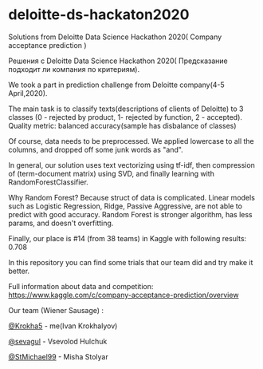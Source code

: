 # deloitte-ds-hackaton2020
Solutions from Deloitte Data Science Hackathon 2020( Company acceptance prediction )

Решения с Deloitte Data Science Hackathon 2020( Предсказание подходит ли компания по критериям).

We took a part in prediction challenge from Deloitte company(4-5 April,2020).

The main task is to classify texts(descriptions of clients of Deloitte) to 3 classes (0 - rejected by product, 1- rejected by function, 2 - accepted). Quality metric: balanced accuracy(sample has disbalance of classes)

Of course, data needs to be preprocessed. We applied lowercase to all the columns, and dropped off some junk words as "and".

In general, our solution uses text vectorizing using tf-idf, then compression of (term-document matrix) using SVD, and finally learning with RandomForestClassifier.

Why Random Forest? Because struct of data is complicated. Linear models such as Logistic Regression, Ridge, Passive Aggressive, are not able to predict with good accuracy. Random Forest is stronger algorithm, has less params, and doesn't overfitting.

Finally, our place is #14 (from 38 teams) in Kaggle with following results: 0.708

In this repository you can find some trials that our team did and try make it better.

Full information about data and competition: https://www.kaggle.com/c/company-acceptance-prediction/overview

Our team (Wiener Sausage) :

[@Krokha5](https://github.com/Krokha5) - me(Ivan Krokhalyov)

[@sevagul](https://github.com/sevagul)  - Vsevolod Hulchuk

[@StMichael99](https://github.com/StMichael99) -  Misha Stolyar
